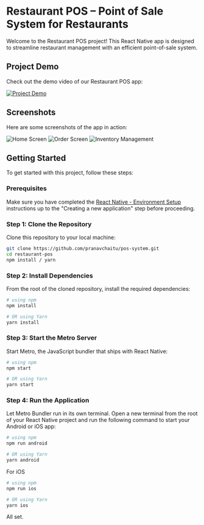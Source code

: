 # Restaurant POS – Point of Sale System for Restaurants

Welcome to the Restaurant POS project! This React Native app is designed to streamline restaurant management with an efficient point-of-sale system.

## Project Demo

Check out the demo video of our Restaurant POS app:

[![Project Demo](https://img.youtube.com/vi/zZThbVfkbaU/0.jpg)](https://www.youtube.com/watch?v=zZThbVfkbaU)

## Screenshots

Here are some screenshots of the app in action:

![Home Screen](./src/assets/home-screen.png)
![Order Screen](./src/assets/order-screen.png)
![Inventory Management](./src/assets/inventory-management.png)

## Getting Started

To get started with this project, follow these steps:

### Prerequisites

Make sure you have completed the [React Native - Environment Setup](https://reactnative.dev/docs/environment-setup) instructions up to the "Creating a new application" step before proceeding.

### Step 1: Clone the Repository

Clone this repository to your local machine:

```bash
git clone https://github.com/pranavchaitu/pos-system.git
cd restaurant-pos
npm install / yarn
```

### Step 2: Install Dependencies

From the root of the cloned repository, install the required dependencies:

```bash
# using npm
npm install

# OR using Yarn
yarn install
```

### Step 3: Start the Metro Server

Start Metro, the JavaScript bundler that ships with React Native:

```bash
# using npm
npm start

# OR using Yarn
yarn start
```

### Step 4: Run the Application

Let Metro Bundler run in its own terminal. Open a new terminal from the root of your React Native project and run the following command to start your Android or iOS app:

```bash
# using npm
npm run android

# OR using Yarn
yarn android
```
For iOS

```bash
# using npm
npm run ios

# OR using Yarn
yarn ios
```
All set.
